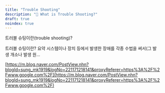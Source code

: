 ```yaml
---
title: "Trouble Shooting"
description: "🔧 What is Trouble Shooting?"
draft: true
noindex: true
---
```



트러블 슈팅이란(trouble shooting)?  

트러블 슈팅이란? 요약 시스템이나 장치 등에서 발생한 장애를 각종 수법을 써서(그 발생 개소나 발생 원...  

[https://m.blog.naver.com/PostView.nhn?blogId=sung_mk1919&logNo=221171218141&proxyReferer=https%3A%2F%2Fwww.google.com%2F](https://m.blog.naver.com/PostView.nhn?blogId=sung_mk1919&logNo=221171218141&proxyReferer=https%3A%2F%2Fwww.google.com%2F)